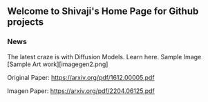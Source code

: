 ## Welcome to Shivaji's Home Page for Github projects

### News
The latest craze is with Diffusion Models. Learn here.
Sample Image
[Sample Art work][imagegen2.png]

Original Paper:
 https://arxiv.org/pdf/1612.00005.pdf

Imagen Paper:
  https://arxiv.org/pdf/2204.06125.pdf


